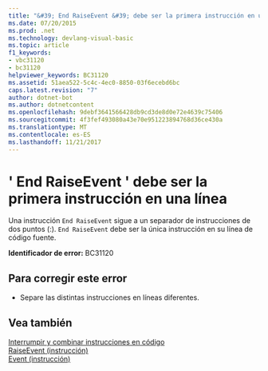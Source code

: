 ```yaml
---
title: "&#39; End RaiseEvent &#39; debe ser la primera instrucción en una línea"
ms.date: 07/20/2015
ms.prod: .net
ms.technology: devlang-visual-basic
ms.topic: article
f1_keywords:
- vbc31120
- bc31120
helpviewer_keywords: BC31120
ms.assetid: 51aea522-5c4c-4ec0-8850-03f6ecebd6bc
caps.latest.revision: "7"
author: dotnet-bot
ms.author: dotnetcontent
ms.openlocfilehash: 9debf3641566428db9cd3de8d0e72e4639c75406
ms.sourcegitcommit: 4f3fef493080a43e70e951223894768d36ce430a
ms.translationtype: MT
ms.contentlocale: es-ES
ms.lasthandoff: 11/21/2017
---
```

# <a name="39end-raiseevent39-must-be-the-first-statement-on-a-line"></a>&#39; End RaiseEvent &#39; debe ser la primera instrucción en una línea
Una instrucción `End RaiseEvent` sigue a un separador de instrucciones de dos puntos (:). `End RaiseEvent` debe ser la única instrucción en su línea de código fuente.  
  
 **Identificador de error:** BC31120  
  
## <a name="to-correct-this-error"></a>Para corregir este error  
  
-   Separe las distintas instrucciones en líneas diferentes.  
  
## <a name="see-also"></a>Vea también  
 [Interrumpir y combinar instrucciones en código](../../visual-basic/programming-guide/program-structure/how-to-break-and-combine-statements-in-code.md)  
 [RaiseEvent (instrucción)](../../visual-basic/language-reference/statements/raiseevent-statement.md)  
 [Event (instrucción)](../../visual-basic/language-reference/statements/event-statement.md)
